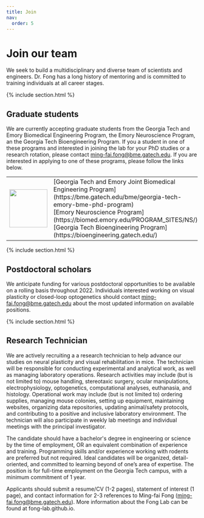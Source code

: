 ```yaml
---
title: Join
nav:
  order: 5
---
```


# <i class="fas fa-hands-helping"></i>Join our team

We seek to build a multidisciplinary and diverse team of scientists and engineers.  Dr. Fong has a long history of mentoring and is committed to training individuals at all career stages.

{% include section.html %}

## Graduate students
We are currently accepting graduate students from the Georgia Tech and Emory Biomedical Engineering Program, the Emory Neuroscience Program, an the Georgia Tech Bioengineering Program.  If you a student in one of these programs and interested in joining the lab for your PhD studies or a research rotation, please contact [ming-fai.fong@bme.gatech.edu](mailto:ming-fai.fong@bme.gatech.edu).  If you are interested in applying to one of these programs, please follow the links below.

 <table>
  <tr>
    <td><img src="../images/buzz.png" width=100/></td>
    <td>[Georgia Tech and Emory Joint Biomedical Engineering Program](https://bme.gatech.edu/bme/georgia-tech-emory-bme-phd-program) <br>
[Emory Neuroscience Program](https://biomed.emory.edu/PROGRAM_SITES/NS/) <br>
[Georgia Tech Bioengineering Program](https://bioengineering.gatech.edu/)
</td>
    <td><img src="../images/swoop.png" width=100/></td>
  </tr>
</table> 


{% include section.html %}

## Postdoctoral scholars
We anticipate funding for various postdoctoral opportunities to be available on a rolling basis throughout 2022.  Individuals interested working on visual plasticity or closed-loop optogenetics should contact [ming-fai.fong@bme.gatech.edu](mailto:ming-fai.fong@bme.gatech.edu) about the most updated information on available positions.

{% include section.html %}

## Research Technician
We are actively recruiting a a research technician to help advance our studies on neural plasticity and visual rehabilitation in mice.  The technician will be responsible for conducting experimental and analytical work, as well as managing laboratory operations.  Research activities may include (but is not limited to) mouse handling, stereotaxic surgery, ocular manipulations, electrophysiology, optogenetics, computational analyses, euthanasia, and histology.  Operational work may include (but is not limited to) ordering supplies, managing mouse colonies, setting up equipment, maintaining websites, organizing data repositories, updating animal/safety protocols, and contributing to a positive and inclusive laboratory environment.  The technician will also participate in weekly lab meetings and individual meetings with the principal investigator.

The candidate should have a bachelor's degree in engineering or science by the time of employment, OR an equivalent combination of experience and training.  Programming skills and/or experience working with rodents are preferred but not required.  Ideal candidates will be organized, detail-oriented, and committed to learning beyond of one’s area of expertise.  The position is for full-time employment on the Georgia Tech campus, with a minimum commitment of 1 year.

Applicants should submit a resume/CV (1-2 pages), statement of interest (1 page), and contact information for 2-3 references to Ming-fai Fong (ming-fai.fong@bme.gatech.edu).  More information about the Fong Lab can be found at fong-lab.github.io.


